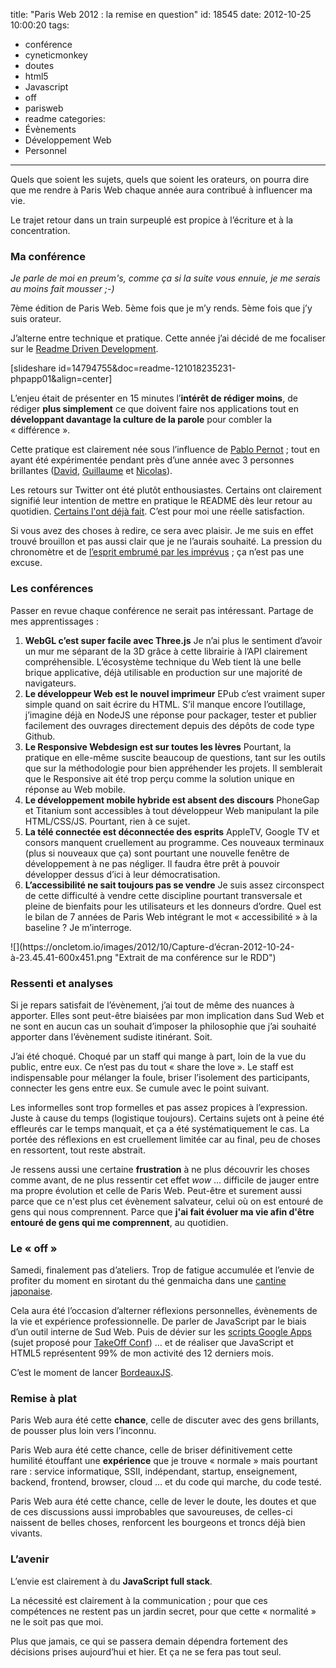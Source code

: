 title: "Paris Web 2012 : la remise en question"
id: 18545
date: 2012-10-25 10:00:20
tags: 
- conférence
- cyneticmonkey
- doutes
- html5
- Javascript
- off
- parisweb
- readme
categories: 
- Évènements
- Développement Web
- Personnel
---

Quels que soient les sujets, quels que soient les orateurs, on pourra dire que me rendre à Paris Web chaque année aura contribué à influencer ma vie.

Le trajet retour dans un train surpeuplé est propice à l’écriture et à la concentration.

<!--more-->

### Ma conférence

_Je parle de moi en preum's, comme ça si la suite vous ennuie, je me serais au moins fait mousser ;-)_

7ème édition de Paris Web.
5ème fois que je m’y rends.
5ème fois que j’y suis orateur.

J’alterne entre technique et pratique. Cette année j’ai décidé de me focaliser sur le [Readme Driven Development](http://tom.preston-werner.com/2010/08/23/readme-driven-development.html).

[slideshare id=14794755&amp;doc=readme-121018235231-phpapp01&amp;align=center]

L’enjeu était de présenter en 15 minutes l’**intérêt de rédiger moins**, de rédiger **plus simplement** ce que doivent faire nos applications tout en **développant davantage la culture de la parole** pour combler la « différence ».

Cette pratique est clairement née sous l’influence de [Pablo Pernot](http://www.areyouagile.com/) ; tout en ayant été expérimentée pendant près d’une année avec 3 personnes brillantes ([David](https://longtermlaziness.wordpress.com/), [Guillaume](http://optimisationweb.fr/) et [Nicolas](http://naholyr.fr/)).

Les retours sur Twitter ont été plutôt enthousiastes. Certains ont clairement signifié leur intention de mettre en pratique le README dès leur retour au quotidien. [Certains l'ont déjà fait](https://twitter.com/DirtyF/status/260695161619771392). C’est pour moi une réelle satisfaction.

Si vous avez des choses à redire, ce sera avec plaisir.
Je me suis en effet trouvé brouillon et pas aussi clair que je ne l’aurais souhaité. La pression du chronomètre et de [l’esprit embrumé par les imprévus](http://www.sudouest.fr/2012/10/23/un-gros-couac-dans-la-success-story-857820-713.php) ; ça n’est pas une excuse.

### Les conférences

Passer en revue chaque conférence ne serait pas intéressant. Partage de mes apprentissages :

1.  **WebGL c’est super facile avec Three.js**
Je n’ai plus le sentiment d’avoir un mur me séparant de la 3D grâce à cette librairie à l’API clairement compréhensible. L’écosystème technique du Web tient là une belle brique applicative, déjà utilisable en production sur une majorité de navigateurs.
2.  **Le développeur Web est le nouvel imprimeur**
EPub c’est vraiment super simple quand on sait écrire du HTML. S’il manque encore l’outillage, j’imagine déjà en NodeJS une réponse pour packager, tester et publier facilement des ouvrages directement depuis des dépôts de code type Github.
3.  **Le Responsive Webdesign est sur toutes les lèvres**
Pourtant, la pratique en elle-même suscite beaucoup de questions, tant sur les outils que sur la méthodologie pour bien appréhender les projets. Il semblerait que le Responsive ait été trop perçu comme la solution unique en réponse au Web mobile.
4.  **Le développement mobile hybride est absent des discours**
PhoneGap et Titanium sont accessibles à tout développeur Web manipulant la pile HTML/CSS/JS. Pourtant, rien à ce sujet.
5.  **La télé connectée est déconnectée des esprits**
AppleTV, Google TV et consors manquent cruellement au programme. Ces nouveaux terminaux (plus si nouveaux que ça) sont pourtant une nouvelle fenêtre de développement à ne pas négliger. Il faudra être prêt à pouvoir développer dessus d’ici à leur démocratisation.
6.  **L’accessibilité ne sait toujours pas se vendre**
Je suis assez circonspect de cette difficulté à vendre cette discipline pourtant transversale et pleine de bienfaits pour les utilisateurs et les donneurs d’ordre.
Quel est le bilan de 7 années de Paris Web intégrant le mot « accessibilité » à la baseline ? Je m’interroge.
<div>![](https://oncletom.io/images/2012/10/Capture-d’écran-2012-10-24-à-23.45.41-600x451.png "Extrait de ma conférence sur le RDD")</div>

### Ressenti et analyses

Si je repars satisfait de l’évènement, j’ai tout de même des nuances à apporter. Elles sont peut-être biaisées par mon implication dans Sud Web et ne sont en aucun cas un souhait d’imposer la philosophie que j’ai souhaité apporter dans l’évènement sudiste itinérant. Soit.

J’ai été choqué. Choqué par un staff qui mange à part, loin de la vue du public, entre eux. Ce n’est pas du tout « share the love ». Le staff est indispensable pour mélanger la foule, briser l’isolement des participants, connecter les gens entre eux. Se cumule avec le point suivant.

Les informelles sont trop formelles et pas assez propices à l’expression. Juste à cause du temps (logistique toujours). Certains sujets ont à peine été effleurés car le temps manquait, et ça a été systématiquement le cas. La portée des réflexions en est cruellement limitée car au final, peu de choses en ressortent, tout reste abstrait.

Je ressens aussi une certaine **frustration** à ne plus découvrir les choses comme avant, de ne plus ressentir cet effet _wow_ … difficile de jauger entre ma propre évolution et celle de Paris Web. Peut-être et surement aussi parce que ce n'est plus cet évènement salvateur, celui où on est entouré de gens qui nous comprennent. Parce que **j'ai fait évoluer ma vie afin d'être entouré de gens qui me comprennent**, au quotidien.

### Le « off »

Samedi, finalement pas d’ateliers. Trop de fatigue accumulée et l’envie de profiter du moment en sirotant du thé genmaicha dans une [cantine japonaise](https://foursquare.com/v/nanashi/4d0905151657a35df0d02fe7).

Cela aura été l’occasion d’alterner réflexions personnelles, évènements de la vie et expérience professionnelle. De parler de JavaScript par le biais d’un outil interne de Sud Web. Puis de dévier sur les [scripts Google Apps](https://developers.google.com/apps-script/?hl=fr) (sujet proposé pour [TakeOff Conf](http://takeoffconf.com)) … et de réaliser que JavaScript et HTML5 représentent 99% de mon activité des 12 derniers mois.

C’est le moment de lancer [BordeauxJS](http://meetup.com/BordeauxJS/).

### Remise à plat

Paris Web aura été cette **chance**, celle de discuter avec des gens brillants, de pousser plus loin vers l’inconnu.

Paris Web aura été cette chance, celle de briser définitivement cette humilité étouffant une **expérience** que je trouve « normale » mais pourtant rare : service informatique, SSII, indépendant, startup, enseignement, backend, frontend, browser, cloud … et du code qui marche, du code testé.

Paris Web aura été cette chance, celle de lever le doute, les doutes et que de ces discussions aussi improbables que savoureuses, de celles-ci naissent de belles choses, renforcent les bourgeons et troncs déjà bien vivants.

### L’avenir

L’envie est clairement à du **JavaScript full stack**.

La nécessité est clairement à la communication ; pour que ces compétences ne restent pas un jardin secret, pour que cette « normalité » ne le soit pas que moi.

Plus que jamais, ce qui se passera demain dépendra fortement des décisions prises aujourd’hui et hier.
Et ça ne se fera pas tout seul.